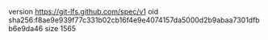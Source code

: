 version https://git-lfs.github.com/spec/v1
oid sha256:f8ae9e939f77c331b02cb16f4e9e4074157da5000d2b9abaa7301dfbb6e9da46
size 1565
